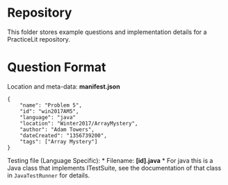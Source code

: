 # Repository

This folder stores example questions and implementation details for a PracticeLit repository.

# Question Format
Location and meta-data: **manifest.json**

    {
        "name": "Problem 5",
        "id": "win2017AM5",
        "language": "java"
        "location": "Winter2017/ArrayMystery",
        "author": "Adam Towers",
        "dateCreated": "1356739200",
        "tags": ["Array Mystery"]
    }


Testing file (Language Specific):
    * Filename: **[id].java**
    * For java this is a Java class that implements ITestSuite, see the documentation of that class in `JavaTestRunner` for details.